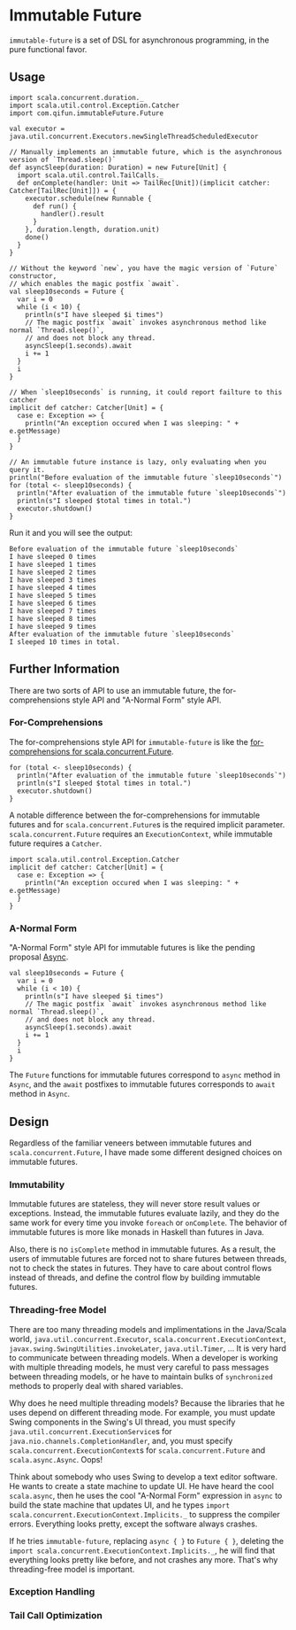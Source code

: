 Immutable Future
================

`immutable-future` is a set of DSL for asynchronous programming, in the pure functional favor.

## Usage

    import scala.concurrent.duration._
    import scala.util.control.Exception.Catcher
    import com.qifun.immutableFuture.Future
    
    val executor = java.util.concurrent.Executors.newSingleThreadScheduledExecutor
    
    // Manually implements an immutable future, which is the asynchronous version of `Thread.sleep()`
    def asyncSleep(duration: Duration) = new Future[Unit] {
      import scala.util.control.TailCalls._
      def onComplete(handler: Unit => TailRec[Unit])(implicit catcher: Catcher[TailRec[Unit]]) = {
        executor.schedule(new Runnable {
          def run() {
            handler().result
          }
        }, duration.length, duration.unit)
        done()
      }
    }
    
    // Without the keyword `new`, you have the magic version of `Future` constructor,
    // which enables the magic postfix `await`.
    val sleep10seconds = Future {
      var i = 0
      while (i < 10) {
        println(s"I have sleeped $i times")
        // The magic postfix `await` invokes asynchronous method like normal `Thread.sleep()`,
        // and does not block any thread.
        asyncSleep(1.seconds).await
        i += 1
      }
      i
    }
    
    // When `sleep10seconds` is running, it could report failture to this catcher
    implicit def catcher: Catcher[Unit] = {
      case e: Exception => {
        println("An exception occured when I was sleeping: " + e.getMessage)
      }
    }
    
    // An immutable future instance is lazy, only evaluating when you query it.
    println("Before evaluation of the immutable future `sleep10seconds`")
    for (total <- sleep10seconds) {
      println("After evaluation of the immutable future `sleep10seconds`")
      println(s"I sleeped $total times in total.")
      executor.shutdown()
    }


Run it and you will see the output:

    Before evaluation of the immutable future `sleep10seconds`
    I have sleeped 0 times
    I have sleeped 1 times
    I have sleeped 2 times
    I have sleeped 3 times
    I have sleeped 4 times
    I have sleeped 5 times
    I have sleeped 6 times
    I have sleeped 7 times
    I have sleeped 8 times
    I have sleeped 9 times
    After evaluation of the immutable future `sleep10seconds`
    I sleeped 10 times in total.

## Further Information

There are two sorts of API to use an immutable future, the for-comprehensions style API and "A-Normal Form" style API.

### For-Comprehensions

The for-comprehensions style API for `immutable-future` is like the [for-comprehensions for scala.concurrent.Future](http://docs.scala-lang.org/overviews/core/futures.html#functional_composition_and_forcomprehensions). 

    for (total <- sleep10seconds) {
      println("After evaluation of the immutable future `sleep10seconds`")
      println(s"I sleeped $total times in total.")
      executor.shutdown()
    }

A notable difference between the for-comprehensions for immutable futures and for `scala.concurrent.Future`s is the required implicit parameter. `scala.concurrent.Future` requires an `ExecutionContext`, while immutable future requires a `Catcher`.

    import scala.util.control.Exception.Catcher
    implicit def catcher: Catcher[Unit] = {
      case e: Exception => {
        println("An exception occured when I was sleeping: " + e.getMessage)
      }
    }

### A-Normal Form

"A-Normal Form" style API for immutable futures is like the pending proposal [Async](http://docs.scala-lang.org/sips/pending/async.html).

    val sleep10seconds = Future {
      var i = 0
      while (i < 10) {
        println(s"I have sleeped $i times")
        // The magic postfix `await` invokes asynchronous method like normal `Thread.sleep()`,
        // and does not block any thread.
        asyncSleep(1.seconds).await
        i += 1
      }
      i
    }

The `Future` functions for immutable futures correspond to `async` method in `Async`, and the `await` postfixes to immutable futures corresponds to `await` method in `Async`.

## Design

Regardless of the familiar veneers between immutable futures and `scala.concurrent.Future`, I have made some different designed choices on immutable futures.

### Immutability

Immutable futures are stateless, they will never store result values or exceptions. Instead, the immutable futures evaluate lazily, and they do the same work for every time you invoke `foreach` or `onComplete`. The behavior of immutable futures is more like monads in Haskell than futures in Java.

Also, there is no `isComplete` method in immutable futures. As a result, the users of immutable futures are forced not to share futures between threads, not to check the states in futures. They have to care about control flows instead of threads, and define the control flow by building immutable futures.

### Threading-free Model

There are too many threading models and implimentations in the Java/Scala world, `java.util.concurrent.Executor`, `scala.concurrent.ExecutionContext`, `javax.swing.SwingUtilities.invokeLater`, `java.util.Timer`, ... It is very hard to communicate between threading models. When a developer is working with multiple threading models, he must very careful to pass messages between threading models, or he have to maintain bulks of `synchronized` methods to properly deal with shared variables.

Why does he need multiple threading models? Because the libraries that he uses depend on different threading mode. For example, you must update Swing components in the Swing's UI thread, you must specify `java.util.concurrent.ExecutionService`s for `java.nio.channels.CompletionHandler`, and, you must specify `scala.concurrent.ExecutionContext`s for `scala.concurrent.Future` and `scala.async.Async`. Oops!

Think about somebody who uses Swing to develop a text editor software. He wants to create a state machine to update UI. He have heard the cool `scala.async`, then he uses the cool "A-Normal Form" expression in `async` to build the state machine that updates UI, and he types `import scala.concurrent.ExecutionContext.Implicits._` to suppress the compiler errors. Everything looks pretty, except the software always crashes.

If he tries `immutable-future`, replacing `async { }` to `Future { }`, deleting the `import scala.concurrent.ExecutionContext.Implicits._`, he will find that everything looks pretty like before, and not crashes any more. That's why threading-free model is important.

### Exception Handling

### Tail Call Optimization
